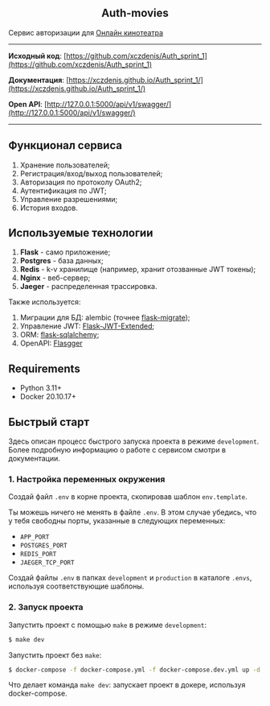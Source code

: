 <h2 align="center">Auth-movies</h2>


Сервис авторизации для [Онлайн кинотеатра](https://github.com/xczdenis/movies)

<hr>

**Исходный код**: [https://github.com/xczdenis/Auth_sprint_1](https://github.com/xczdenis/Auth_sprint_1)

**Документация**: [https://xczdenis.github.io/Auth_sprint_1/](https://xczdenis.github.io/Auth_sprint_1/)

**Open API**: [http://127.0.0.1:5000/api/v1/swagger/](http://127.0.0.1:5000/api/v1/swagger/)
<hr>


## Функционал сервиса
1. Хранение пользователей;
2. Регистрация/вход/выход пользователей;
3. Авторизация по протоколу OAuth2;
4. Аутентификация по JWT;
5. Управление разрешениями;
6. История входов.


## Используемые технологии
1. **Flask** - само приложение;
2. **Postgres** - база данных;
3. **Redis** - k-v хранилище (например, хранит отозванные JWT токены);
4. **Nginx** - веб-сервер;
5. **Jaeger** - распределенная трассировка.

Также используется:

1. Миграции для БД: alembic (точнее [flask-migrate](https://github.com/miguelgrinberg/Flask-Migrate));
2. Управление JWT: [Flask-JWT-Extended](https://flask-jwt-extended.readthedocs.io/en/stable/);
3. ORM: [flask-sqlalchemy](https://flask-sqlalchemy.palletsprojects.com/en/3.0.x/);
4. OpenAPI: [Flasgger](https://github.com/flasgger/flasgger)


## Requirements
* Python 3.11+
* Docker 20.10.17+


## Быстрый старт
Здесь описан процесс быстрого запуска проекта в режиме `development`.
Более подробную информацию о работе с сервисом смотри в документации.

### 1. Настройка переменных окружения
Создай файл `.env` в корне проекта, скопировав шаблон `env.template`.

Ты можешь ничего не менять в файле `.env`. В этом случае убедись, что у тебя свободны порты,
указанные в следующих переменных:

* `APP_PORT`
* `POSTGRES_PORT`
* `REDIS_PORT`
* `JAEGER_TCP_PORT`

Создай файлы `.env` в папках `development` и `production` в каталоге `.envs`, используя
соответствующие шаблоны.

### 2. Запуск проекта
Запустить проект с помощью `make` в режиме `development`:
```bash
$ make dev
```
Запустить проект без `make`:
```bash
$ docker-compose -f docker-compose.yml -f docker-compose.dev.yml up -d --build
```

Что делает команда `make dev`: запускает проект в докере, используя docker-compose.
